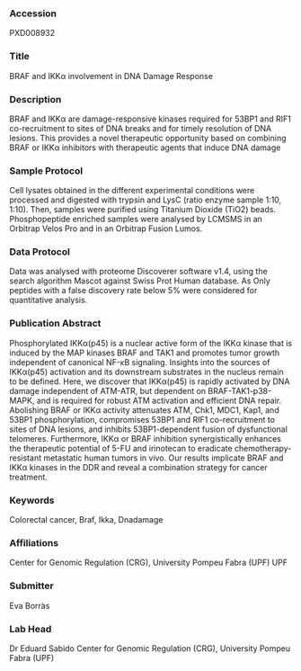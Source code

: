 ### Accession
PXD008932

### Title
BRAF and IKKα  involvement in DNA Damage Response

### Description
BRAF and IKKα are damage-responsive kinases required for 53BP1 and RIF1 co-recruitment to sites of DNA breaks and for timely resolution of DNA lesions. This provides a novel therapeutic opportunity based on combining BRAF or IKKα inhibitors with therapeutic agents that induce DNA damage

### Sample Protocol
Cell lysates obtained in the different experimental conditions were processed and digested with trypsin and LysC (ratio enzyme sample 1:10, 1:10). Then, samples were purified using Titanium Dioxide (TiO2) beads. Phosphopeptide enriched samples were analysed by LCMSMS in an Orbitrap Velos Pro and in an Orbitrap Fusion Lumos.

### Data Protocol
Data was analysed with proteome Discoverer software v1.4, using the search algorithm Mascot against Swiss Prot Human database. As Only peptides with a false discovery rate below 5% were considered for quantitative analysis.

### Publication Abstract
Phosphorylated IKK&#x3b1;(p45) is a nuclear active form of the IKK&#x3b1; kinase that is induced by the MAP kinases BRAF and TAK1 and promotes tumor growth independent of canonical NF-&#x3ba;B signaling. Insights into the sources of IKK&#x3b1;(p45) activation and its downstream substrates in the nucleus remain to be defined. Here, we discover that IKK&#x3b1;(p45) is rapidly activated by DNA damage independent of ATM-ATR, but dependent on BRAF-TAK1-p38-MAPK, and is required for robust ATM activation and efficient DNA repair. Abolishing BRAF or IKK&#x3b1; activity attenuates ATM, Chk1, MDC1, Kap1, and 53BP1 phosphorylation, compromises 53BP1 and RIF1 co-recruitment to sites of DNA lesions, and inhibits 53BP1-dependent fusion of dysfunctional telomeres. Furthermore, IKK&#x3b1; or BRAF inhibition synergistically enhances the therapeutic potential of 5-FU and irinotecan to eradicate chemotherapy-resistant metastatic human tumors in&#xa0;vivo. Our results implicate BRAF and IKK&#x3b1; kinases in the DDR and reveal a combination strategy for cancer treatment.

### Keywords
Colorectal cancer, Braf, Ikka, Dnadamage

### Affiliations
Center for Genomic Regulation (CRG), University Pompeu Fabra (UPF)
UPF

### Submitter
Eva Borràs

### Lab Head
Dr Eduard Sabido
Center for Genomic Regulation (CRG), University Pompeu Fabra (UPF)


